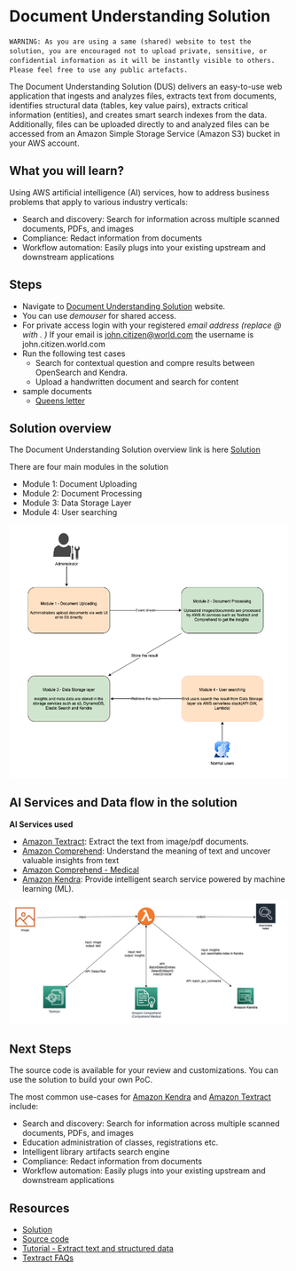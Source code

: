 # Document Understanding Solution

`WARNING: As you are using a same (shared) website to test the solution, you are encouraged not to upload private, sensitive, or confidential information as it will be instantly visible to others. Please feel free to use any public artefacts. `

The Document Understanding Solution (DUS) delivers an easy-to-use web application that ingests and analyzes files, extracts text from documents, identifies structural data (tables, key value pairs), extracts critical information (entities), and creates smart search indexes from the data. Additionally, files can be uploaded directly to and analyzed files can be accessed from an Amazon Simple Storage Service (Amazon S3) bucket in your AWS account.

## What you will learn?
Using AWS artificial intelligence (AI) services, how to address business problems that apply to various industry verticals:
- Search and discovery: Search for information across multiple scanned documents, PDFs, and images
- Compliance: Redact information from documents
- Workflow automation: Easily plugs into your existing upstream and downstream applications 

## Steps
- Navigate to [Document Understanding Solution](https://d2zw9ez020q35j.cloudfront.net/) website.
- You can use *demouser* for shared access.
- For private access login with your registered *email address (replace @ with . )*  If your email is john.citizen@world.com the username is john.citizen.world.com
- Run the following test cases
  - Search for contextual question and compre results between OpenSearch and Kendra.
  - Upload a handwritten document and search for content
- sample documents
  - [Queens letter](https://www.bbc.com/news/uk-england-wiltshire-36122985)

## Solution overview

The Document Understanding Solution overview link is here [Solution](https://aws.amazon.com/solutions/implementations/document-understanding-solution/)

There are four main modules in the solution
- Module 1: Document Uploading
- Module 2: Document Processing
- Module 3: Data Storage Layer
- Module 4: User searching

![4 Modules](./images/modules.png)

## AI Services and Data flow in the solution

**AI Services used**
- [Amazon Textract](https://aws.amazon.com/textract/): Extract the text from image/pdf documents.
- [Amazon Comprehend](https://aws.amazon.com/comprehend/): Understand the meaning of text and uncover valuable insights from text
- [Amazon Comprehend - Medical](https://aws.amazon.com/comprehend/medical/)
- [Amazon Kendra](https://aws.amazon.com/kendra/): Provide intelligent search service powered by machine learning (ML).

![AI Services](./images/ai-services.png)


## Next Steps
The source code is available for your review and customizations. You can use the solution to build your own PoC.

The most common use-cases for [Amazon Kendra](https://aws.amazon.com/kendra/) and [Amazon Textract](https://aws.amazon.com/textract/) include:

- Search and discovery: Search for information across multiple scanned documents, PDFs, and images
- Education administration of classes, registrations etc.
- Intelligent library artifacts search engine
- Compliance: Redact information from documents
- Workflow automation: Easily plugs into your existing upstream and downstream applications 

## Resources
- [Solution](https://aws.amazon.com/solutions/implementations/document-understanding-solution/)
- [Source code](https://github.com/awslabs/document-understanding-solution)
- [Tutorial - Extract text and structured data](https://aws.amazon.com/getting-started/hands-on/extract-text-with-amazon-textract/)
- [Textract FAQs](https://aws.amazon.com/textract/faqs/)
